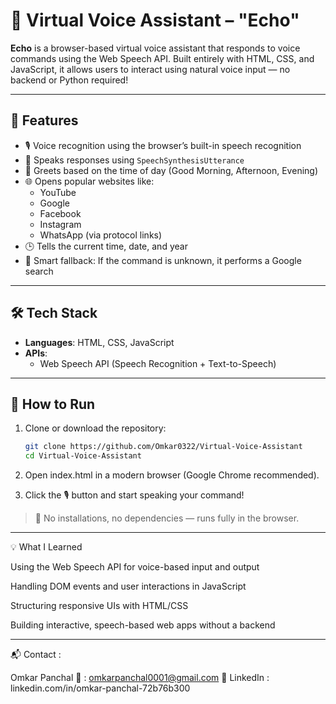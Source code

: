 # 🤖 Virtual Voice Assistant – "Echo"

**Echo** is a browser-based virtual voice assistant that responds to voice commands using the Web Speech API. Built entirely with HTML, CSS, and JavaScript, it allows users to interact using natural voice input — no backend or Python required!

---

## 🌟 Features

- 🎙️ Voice recognition using the browser’s built-in speech recognition
- 💬 Speaks responses using `SpeechSynthesisUtterance`
- 👋 Greets based on the time of day (Good Morning, Afternoon, Evening)
- 🌐 Opens popular websites like:
  - YouTube
  - Google
  - Facebook
  - Instagram
  - WhatsApp (via protocol links)
- 🕒 Tells the current time, date, and year
- 🔎 Smart fallback: If the command is unknown, it performs a Google search

---

## 🛠️ Tech Stack

- **Languages**: HTML, CSS, JavaScript
- **APIs**:
  - Web Speech API (Speech Recognition + Text-to-Speech)

---

## 🚀 How to Run

1. Clone or download the repository:
   ```bash
   git clone https://github.com/Omkar0322/Virtual-Voice-Assistant
   cd Virtual-Voice-Assistant

2. Open index.html in a modern browser (Google Chrome recommended).


3. Click the 🎙️ button and start speaking your command!



> 📌 No installations, no dependencies — runs fully in the browser.




---

💡 What I Learned

Using the Web Speech API for voice-based input and output

Handling DOM events and user interactions in JavaScript

Structuring responsive UIs with HTML/CSS

Building interactive, speech-based web apps without a backend



---

📬 Contact : 

Omkar Panchal
📧 : omkarpanchal0001@gmail.com
🔗 LinkedIn : linkedin.com/in/omkar-panchal-72b76b300

